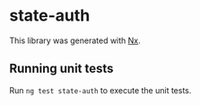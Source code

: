 # state-auth

This library was generated with [Nx](https://nx.dev).

## Running unit tests

Run `ng test state-auth` to execute the unit tests.
